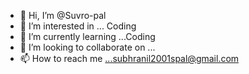 - 👋 Hi, I’m @Suvro-pal
- 👀 I’m interested in ... Coding
- 🌱 I’m currently learning ...Coding
- 💞️ I’m looking to collaborate on ...
- 📫 How to reach me ...subhranil2001spal@gmail.com

<!---
Suvro-pal/Suvro-pal is a ✨ special ✨ repository because its `README.md` (this file) appears on your GitHub profile.
You can click the Preview link to take a look at your changes.
--->
